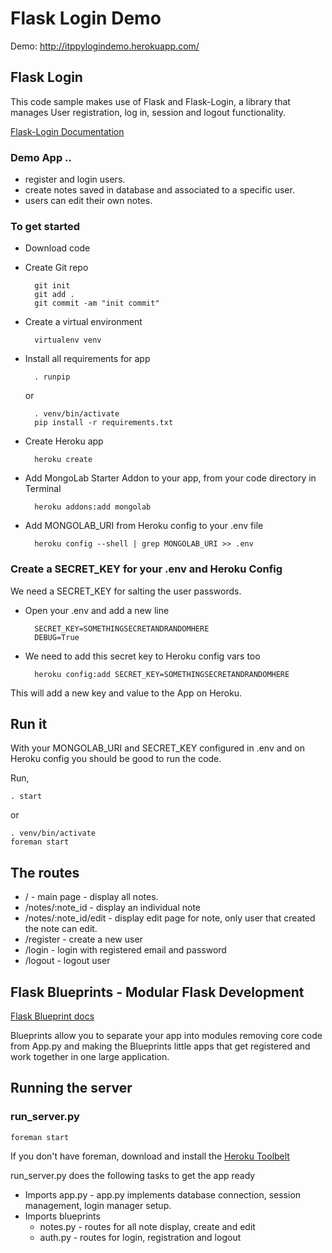 # Flask Login Demo

Demo: <http://itppylogindemo.herokuapp.com/>

## Flask Login

This code sample makes use of Flask and Flask-Login, a library that manages User registration, log in, session and logout functionality. 

[Flask-Login Documentation](https://flask-login.readthedocs.org/en/latest/)

### Demo App ..
* register and login users. 
* create notes saved in database and associated to a specific user.
* users can edit their own notes.

### To get started

* Download code
* Create Git repo

		git init
		git add .
		git commit -am "init commit"

* Create a virtual environment 

		virtualenv venv

* Install all requirements for app

		. runpip

	or 

		. venv/bin/activate
		pip install -r requirements.txt

* Create Heroku app

		heroku create

* Add MongoLab Starter Addon to your app, from your code directory in Terminal

		heroku addons:add mongolab

* Add MONGOLAB_URI from Heroku config to your .env file

		heroku config --shell | grep MONGOLAB_URI >> .env

### Create a SECRET_KEY for your .env and Heroku Config

We need a SECRET_KEY for salting the user passwords.

* Open your .env and add a new line 

		SECRET_KEY=SOMETHINGSECRETANDRANDOMHERE
		DEBUG=True

* We need to add this secret key to Heroku config vars too

		heroku config:add SECRET_KEY=SOMETHINGSECRETANDRANDOMHERE

This will add a new key and value to the App on Heroku.


## Run it

With your MONGOLAB_URI and SECRET_KEY configured in .env and on Heroku config you should be good to run the code.

Run,

	. start

or 

	. venv/bin/activate
	foreman start


## The routes

* / - main page - display all notes. 
* /notes/:note_id - display an individual note
* /notes/:note_id/edit - display edit page for note, only user that created the note can edit.
* /register - create a new user
* /login - login with registered email and password
* /logout - logout user


## Flask Blueprints - Modular Flask Development

[Flask Blueprint docs](http://flask.pocoo.org/docs/blueprints/)

Blueprints allow you to separate your app into modules removing core code from App.py and making the Blueprints little apps that get registered and work together in one large application.

## Running the server

### run_server.py

	foreman start

If you don't have foreman, download and install the [Heroku Toolbelt](http://toolbelt.heroku.com)

run_server.py does the following tasks to get the app ready

* Imports app.py - app.py implements database connection, session management, login manager setup.
* Imports blueprints
	* notes.py - routes for all note display, create and edit
	* auth.py - routes for login, registration and logout


